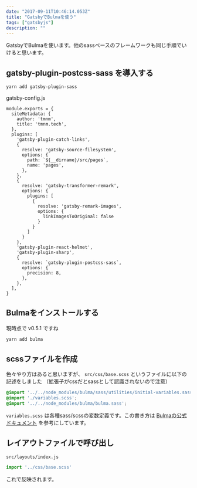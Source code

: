 ```yaml
---
date: "2017-09-11T10:46:14.053Z"
title: "GatsbyでBulmaを使う"
tags: ["gatsbyjs"]
description: ""
---
```


GatsbyでBulmaを使います。他のsassベースのフレームワークも同じ手順でいけると思います。

<!-- more -->

## gatsby-plugin-postcss-sass を導入する

```sh
yarn add gatsby-plugin-sass
```

gatsby-config.js

```js{30-35}
module.exports = {
  siteMetadata: {
    author: 'tmnm',
    title: 'tmnm.tech',
  },
  plugins: [
    'gatsby-plugin-catch-links',
    {
      resolve: 'gatsby-source-filesystem',
      options: {
        path: `${__dirname}/src/pages`,
        name: 'pages',
      },
    },
    {
      resolve: 'gatsby-transformer-remark',
      options: {
        plugins: [
          {
            resolve: 'gatsby-remark-images',
            options: {
              linkImagesToOriginal: false
            }
          }
        ]
      }
    },
    'gatsby-plugin-react-helmet',
    'gatsby-plugin-sharp',
    {
      resolve: `gatsby-plugin-postcss-sass`,
      options: {
        precision: 8,
      },
    },
  ],
}
```

## Bulmaをインストールする

現時点で v0.5.1 ですね


```sh
yarn add bulma
```

## scssファイルを作成

色々やり方はあると思いますが、 `src/css/base.scss` というファイルに以下の記述をしました
（拡張子がcssだとsassとして認識されないので注意）

```css
@import '../../node_modules/bulma/sass/utilities/initial-variables.sass';
@import './variables.scss';
@import '../../node_modules/bulma/bulma.sass';
```

`variables.scss` は各種sass/scssの変数定義です。この書き方は
[Bulmaの公式ドキュメント](http://bulma.io/documentation/overview/customize/)
を参考にしています。

## レイアウトファイルで呼び出し

`src/layouts/index.js` 

```js
import '../css/base.scss'
```

これで反映されます。
